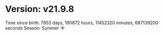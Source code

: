 # Version: v21.9.8
Time since birth: 7953 days, 190872 hours, 11452320 minutes, 687139200 seconds
Season: Summer ☀️
